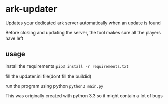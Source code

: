 # ark-updater
Updates your dedicated ark server automatically when an update is found

Before closing and updating the server, the tool makes sure all the players have left

## usage
install the requirements
`pip3 install -r requirements.txt`

fill the updater.ini file(dont fill the buildid)

run the program using python
`python3 main.py`

This was originally created with python 3.3 so it might contain a lot of bugs

